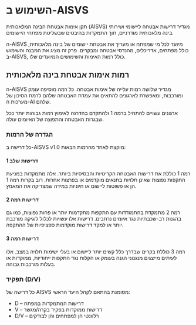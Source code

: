 # השימוש ב-AISVS

תקן אימות אבטחת הבינה המלאכותית (AISVS) מגדיר דרישות אבטחה ליישומי ושירותי בינה מלאכותית מודרניים, תוך התמקדות בהיבטים שבשליטת מפתחי היישומים.

ה-AISVS מיועד לכל מי שמפתח או מעריך את אבטחת יישומים של בינה מלאכותית, כולל מפתחים, אדריכלים, מהנדסי אבטחה ומבקרים. פרק זה מציג את המבנה והשימוש ב-AISVS, כולל רמות האימות והשימושים המיועדים שלו.

## רמות אימות אבטחת בינה מלאכותית

ה-AISVS מגדיר שלושה רמות עלייה של אימות אבטחה. כל רמה מוסיפה עומק ומורכבות, ומאפשרת לארגונים להתאים את עמדת האבטחה שלהם לרמת הסיכון של מערכות ה-AI שלהם.

ארגונים עשויים להתחיל ברמה 1 ולהתקדם בהדרגה לאימוץ רמות גבוהות יותר ככל שבגרות האבטחה והתפוצה של האיומים עולה.

### הגדרה של הרמות

כל דרישה ב-AISVS v1.0 מוקצת לאחד מהרמות הבאות:

#### דרישות שלב 1

רמה 1 כוללת את דרישות האבטחה הקריטיות והבסיסיות ביותר. אלה מתמקדות במניעת התקפות נפוצות שאינן תלויות בתנאים מוקדמים או בפרצות אחרות. רוב בקרות רמה 1 הן או פשוטות ליישום או חיוניות במידה שמצדיקה את המאמץ.

#### דרישות רמה 2

רמה 2 מתמקדת בהתמודדות עם התקפות מתקדמות יותר או פחות נפוצות, כמו גם בהגנות רב-שכבתיות נגד איומים נרחבים. דרישות אלו עשויות לכלול לוגיקה מורכבת יותר או למקד דרישות מוקדמות ספציפיות של ההתקפה.

#### דרישות רמה 3

רמה 3 כוללת בקרים שבדרך כלל קשים יותר ליישום או בעלי ישימות תלויה במצב. אלו לעיתים מייצגים מנגנוני הגנה בעומק או הקלות נגד התקפות ייחודיות, ממוקדות או בעלות מורכבות גבוהה.

### תפקיד (D/V)

כל דרישה של AISVS מסומנת בהתאם לקהל היעד הראשי:

* D – דרישות המתמקדות במפתח
* V – דרישות ממוקדות בפקיד בקרה/מגשר
* D/V – רלוונטי הן למפתחים והן לבודקים

